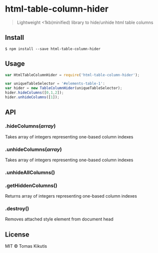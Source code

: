 # html-table-column-hider

> Lightweight <1kb(minified) library to hide/unhide html table columns


## Install

```
$ npm install --save html-table-column-hider
```


## Usage

```js
var HtmlTableColumnHider = require('html-table-column-hider');

var uniqueTableSelector = '#elements-table-1':
var hider = new TableColumnHider(uniqueTableSelector);
hider.hideColumns([0,1,2]);
hider.unhideColumns([1]);

```


## API

### .hideColumns(*array*)

Takes array of integers representing one-based column indexes


### .unhideColumns(*array*)

Takes array of integers representing one-based column indexes


### .unhideAllColumns()


### .getHiddenColumns()

Returns array of integers representing one-based column indexes


### .destroy()

Removes attached style element from document head

## License

MIT © Tomas Kikutis